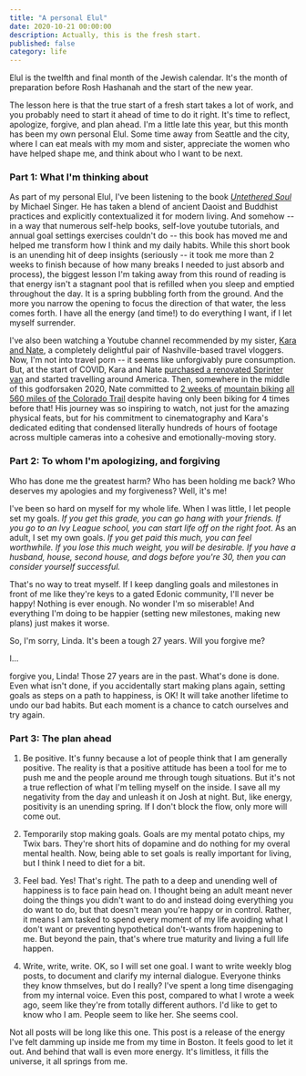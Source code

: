 ```yaml
---
title: "A personal Elul"
date: 2020-10-21 00:00:00
description: Actually, this is the fresh start.
published: false
category: life
---
```


Elul is the twelfth and final month of the Jewish calendar. It's the month of preparation before Rosh Hashanah and the start of the new year. 

The lesson here is that the true start of a fresh start takes a lot of work, and you probably need to start it ahead of time to do it right. It's time to reflect, apologize, forgive, and plan ahead. I'm a little late this year, but this month has been my own personal Elul. Some time away from Seattle and the city, where I can eat meals with my mom and sister, appreciate the women who have helped shape me, and think about who I want to be next.

### Part 1: What I'm thinking about 

As part of my personal Elul, I've been listening to the book _[Untethered Soul](https://www.googleadservices.com/pagead/aclk)_ by Michael Singer. He has taken a blend of ancient Daoist and Buddhist practices and explicitly contextualized it for modern living. And somehow -- in a way that numerous self-help books, self-love youtube tutorials, and annual goal settings exercises couldn't do -- this book has moved me and helped me transform how I think and my daily habits. While this short book is an unending hit of deep insights (seriously -- it took me more than 2 weeks to finish because of how many breaks I needed to just absorb and process), the biggest lesson I'm taking away from this round of reading is that energy isn't a stagnant pool that is refilled when you sleep and emptied throughout the day. It is a spring bubbling forth from the ground. And the more you narrow the opening to focus the direction of that water, the less comes forth. I have all the energy (and time!) to do everything I want, if I let myself surrender.

I've also been watching a Youtube channel recommended by my sister, [Kara and Nate](https://www.youtube.com/channel/UC4ijq8Cg-8zQKx8OH12dUSw), a completely delightful pair of Nashville-based travel vloggers. Now, I'm not into travel porn -- it seems like unforgivably pure consumption. But, at the start of COVID, Kara and Nate [purchased a renovated Sprinter van]() and started travelling around America. Then, somewhere in the middle of this godforsaken 2020, Nate committed to [2 weeks of](https://www.youtube.com/watch?v=-d5zmqYJYJk) [mountain biking](https://www.youtube.com/watch?v=20LYSvpz7GY) [all 560 miles of](https://www.youtube.com/watch?v=zkpIq4JaxNs) [the Colorado Trail](https://www.youtube.com/watch?v=yHHAMDRraFU) despite having only been biking for 4 times before that! His journey was so inspiring to watch, not just for the amazing physical feats, but for his commitment to cinematography and Kara's dedicated editing that condensed literally hundreds of hours of footage across multiple cameras into a cohesive and emotionally-moving story.

### Part 2: To whom I'm apologizing, and forgiving

Who has done me the greatest harm? Who has been holding me back? Who deserves my apologies and my forgiveness? Well, it's me!

I've been so hard on myself for my whole life. When I was little, I let people set my goals. _If you get this grade, you can go hang with your friends._ _If you go to an Ivy League school, you can start life off on the right foot_. As an adult, I set my own goals. _If you get paid this much, you can feel worthwhile._ _If you lose this much weight, you will be desirable._ _If you have a husband, house, second house, and dogs before you're 30, then you can consider yourself successful._

That's no way to treat myself. If I keep dangling goals and milestones  in front of me like they're keys to a gated Edonic community, I'll never be happy! Nothing is ever enough. No wonder I'm so miserable! And everything I'm doing to be happier (setting new milestones, making new plans) just makes it worse. 

So, I'm sorry, Linda. It's been a tough 27 years. Will you forgive me?

I...

forgive you, Linda! Those 27 years are in the past. What's done is done. Even what isn't done, if you accidentally start making plans again, setting goals as steps on a path to happiness, is OK! It will take another lifetime to undo our bad habits. But each moment is a chance to catch ourselves and try again. 

### Part 3: The plan ahead 

1. Be positive. It's funny because a lot of people think that I am generally positive. The reality is that a positive attitude has been a tool for me to push me and the people around me through tough situations. But it's not a true reflection of what I'm telling myself on the inside. I save all my negativity from the day and unleash it on Josh at night. But, like energy, positivity is an unending spring. If I don't block the flow, only more will come out.

2. Temporarily stop making goals. Goals are my mental potato chips, my Twix bars. They're short hits of dopamine and do nothing for my overal mental health. Now, being able to set goals is really important for living, but I think I need to diet for a bit.

3. Feel bad. Yes! That's right. The path to a deep and unending well of happiness is to face pain head on. I thought being an adult meant never doing the things you didn't want to do and instead doing everything you do want to do, but that doesn't mean you're happy or in control. Rather, it means I am tasked to spend every moment of my life avoiding what I don't want or preventing hypothetical don't-wants from happening to me. But beyond the pain, that's where true maturity and living a full life happen. 

4. Write, write, write. OK, so I will set one goal. I want to write weekly blog posts, to document and clarify my internal dialogue. Everyone thinks they know thmselves, but do I really? I've spent a long time disengaging from my internal voice. Even this post, compared to what I wrote a week ago, seem like they're from totally different authors. I'd like to get to know who I am. People seem to like her. She seems cool. 

Not all posts will be long like this one. This post is a release of the energy I've felt damming up inside me from my time in Boston. It feels good to let it out. And behind that wall is even more energy. It's limitless, it fills the universe, it all springs from me. 
